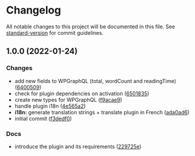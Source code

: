 # Changelog

All notable changes to this project will be documented in this file. See [standard-version](https://github.com/conventional-changelog/standard-version) for commit guidelines.

## 1.0.0 (2022-01-24)


### Changes

* add new fields to WPGraphQL (total, wordCount and readingTime) ([6400509](https://github.com/ArmandPhilippot/wp-graphql-content-stats/commit/640050985b8efe789ed99557261b98bc27a1c86a))
* check for plugin dependencies on activation ([6501835](https://github.com/ArmandPhilippot/wp-graphql-content-stats/commit/650183507671e473dd75b0e1a6733f6e6407265c))
* create new types for WPGraphQL ([f9acae9](https://github.com/ArmandPhilippot/wp-graphql-content-stats/commit/f9acae90881f12d57d6661de4f272eefce072e15))
* handle plugin i18n ([4e565a2](https://github.com/ArmandPhilippot/wp-graphql-content-stats/commit/4e565a20d51c38ceadd9bf6ef70001bbd0cfbfeb))
* **i18n:** generate translation strings + translate plugin in French ([ada0ad6](https://github.com/ArmandPhilippot/wp-graphql-content-stats/commit/ada0ad62c533a791d63000c1b61beb145e155ac7))
* initial commit ([f3dedf0](https://github.com/ArmandPhilippot/wp-graphql-content-stats/commit/f3dedf01958b6fd0314e5e6b3e460dacfdffb929))


### Docs

* introduce the plugin and its requirements ([229725e](https://github.com/ArmandPhilippot/wp-graphql-content-stats/commit/229725e6b10ddbaf6320f3b24f332ce04f48c522))
